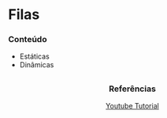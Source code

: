 # Filas

### Conteúdo
- Estáticas
- Dinâmicas
##

### <p align="center">Referências</p>
<p align="center"><a href="https://www.youtube.com/playlist?list=PL3ZslI15yo2r-gHJtjORRMRKMSNRpf7u5">Youtube Tutorial</a></p>
